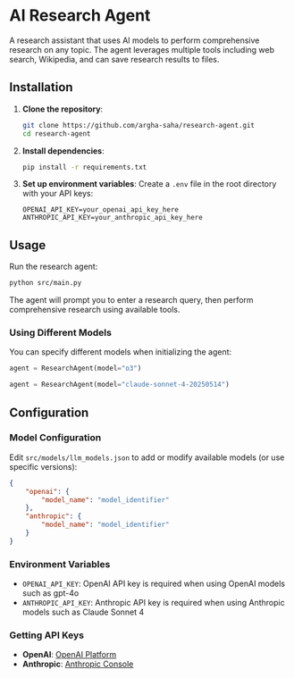 # AI Research Agent

A research assistant that uses AI models to perform comprehensive research on any topic. The agent leverages multiple tools including web search, Wikipedia, and can save research results to files.

## Installation

1. **Clone the repository**:
   ```bash
   git clone https://github.com/argha-saha/research-agent.git
   cd research-agent
   ```

2. **Install dependencies**:
   ```bash
   pip install -r requirements.txt
   ```

3. **Set up environment variables**:
   Create a `.env` file in the root directory with your API keys:
   ```env
   OPENAI_API_KEY=your_openai_api_key_here
   ANTHROPIC_API_KEY=your_anthropic_api_key_here
   ```

## Usage

Run the research agent:

```bash
python src/main.py
```

The agent will prompt you to enter a research query, then perform comprehensive research using available tools.

### Using Different Models

You can specify different models when initializing the agent:

```python
agent = ResearchAgent(model="o3")
```
```python
agent = ResearchAgent(model="claude-sonnet-4-20250514")
```

## Configuration

### Model Configuration

Edit `src/models/llm_models.json` to add or modify available models (or use specific versions):

```json
{
    "openai": {
        "model_name": "model_identifier"
    },
    "anthropic": {
        "model_name": "model_identifier"
    }
}
```

### Environment Variables
- `OPENAI_API_KEY`: OpenAI API key is required when using OpenAI models such as gpt-4o
- `ANTHROPIC_API_KEY`: Anthropic API key is required when using Anthropic models such as Claude Sonnet 4

### Getting API Keys
- **OpenAI**: [OpenAI Platform](https://platform.openai.com/)
- **Anthropic**: [Anthropic Console](https://console.anthropic.com/)